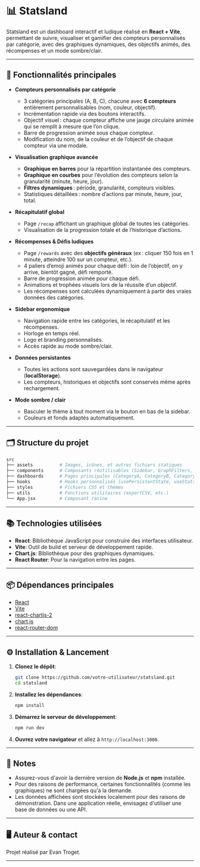 # 📊 Statsland

Statsland est un dashboard interactif et ludique réalisé en **React + Vite**, permettant de suivre, visualiser et gamifier des compteurs personnalisés par catégorie, avec des graphiques dynamiques, des objectifs animés, des récompenses et un mode sombre/clair.

---

## 🚀 Fonctionnalités principales

- **Compteurs personnalisés par catégorie**
  - 3 catégories principales (A, B, C), chacune avec **6 compteurs** entièrement personnalisables (nom, couleur, objectif).
  - Incrémentation rapide via des boutons interactifs.
  - Objectif visuel : chaque compteur affiche une jauge circulaire animée qui se remplit à mesure que l’on clique.
  - Barre de progression animée sous chaque compteur.
  - Modification du nom, de la couleur et de l’objectif de chaque compteur via une modale.

- **Visualisation graphique avancée**
  - **Graphique en barres** pour la répartition instantanée des compteurs.
  - **Graphique en courbes** pour l’évolution des compteurs selon la granularité (minute, heure, jour).
  - **Filtres dynamiques** : période, granularité, compteurs visibles.
  - Statistiques détaillées : nombre d’actions par minute, heure, jour, total.

- **Récapitulatif global**
  - Page `/recap` affichant un graphique global de toutes les catégories.
  - Visualisation de la progression totale et de l’historique d’actions.

- **Récompenses & Défis ludiques**
  - Page `/rewards` avec des **objectifs généraux** (ex : cliquer 150 fois en 1 minute, atteindre 100 sur un compteur, etc.).
  - 4 paliers d’emoji animés pour chaque défi : loin de l’objectif, on y arrive, bientôt gagné, défi remporté.
  - Barre de progression animée pour chaque défi.
  - Animations et trophées visuels lors de la réussite d’un objectif.
  - Les récompenses sont calculées dynamiquement à partir des vraies données des catégories.

- **Sidebar ergonomique**
  - Navigation rapide entre les catégories, le récapitulatif et les récompenses.
  - Horloge en temps réel.
  - Logo et branding personnalisés.
  - Accès rapide au mode sombre/clair.

- **Données persistantes**
  - Toutes les actions sont sauvegardées dans le navigateur (**localStorage**).
  - Les compteurs, historiques et objectifs sont conservés même après rechargement.

- **Mode sombre / clair**
  - Basculer le thème à tout moment via le bouton en bas de la sidebar.
  - Couleurs et fonds adaptés automatiquement.

---

## 🗂️ Structure du projet

```bash
src
├── assets          # Images, icônes, et autres fichiers statiques
├── components      # Composants réutilisables (Sidebar, GraphFilters, ThemeToggle, etc.)
├── dashboards      # Pages principales (CategoryA, CategoryB, CategoryC, Recap, Rewards)
├── hooks           # Hooks personnalisés (usePersistentState, useStatslandConfig)
├── styles          # Fichiers CSS et thèmes
├── utils           # Fonctions utilitaires (exportCSV, etc.)
└── App.jsx         # Composant racine
```

---

## 📚 Technologies utilisées

- **React**: Bibliothèque JavaScript pour construire des interfaces utilisateur.
- **Vite**: Outil de build et serveur de développement rapide.
- **Chart.js**: Bibliothèque pour des graphiques dynamiques.
- **React Router**: Pour la navigation entre les pages.


---

## 📦 Dépendances principales

- [React](https://react.dev/)
- [Vite](https://vitejs.dev/)
- [react-chartjs-2](https://react-chartjs-2.js.org/)
- [chart.js](https://www.chartjs.org/)
- [react-router-dom](https://reactrouter.com/)


---

## ⚙️ Installation & Lancement

1. **Clonez le dépôt**:
   ```bash
   git clone https://github.com/votre-utilisateur/statsland.git
   cd statsland
   ```

2. **Installez les dépendances**:
   ```bash
   npm install
   ```

3. **Démarrez le serveur de développement**:
   ```bash
   npm run dev
   ```

4. **Ouvrez votre navigateur** et allez à `http://localhost:3000`.

---

## 📝 Notes

- Assurez-vous d'avoir la dernière version de **Node.js** et **npm** installée.
- Pour des raisons de performance, certaines fonctionnalités (comme les graphiques) ne sont chargées qu'à la demande.
- Les données affichées sont stockées localement pour des raisons de démonstration. Dans une application réelle, envisagez d'utiliser une base de données ou une API.

---


## 🖥️ Auteur & contact

Projet réalisé par Evan Troget.  

---